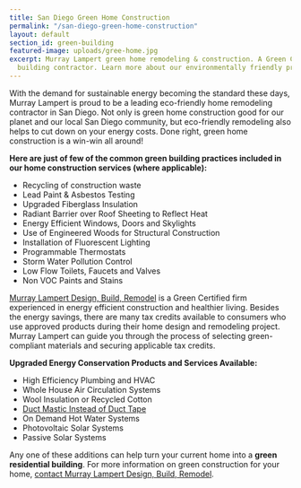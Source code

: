```yaml
---
title: San Diego Green Home Construction
permalink: "/san-diego-green-home-construction"
layout: default
section_id: green-building
featured-image: uploads/gree-home.jpg
excerpt: Murray Lampert green home remodeling & construction. A Green Certified home
  building contractor. Learn more about our environmentally friendly practices.
---
```


With the demand for sustainable energy becoming the standard these days, Murray Lampert is proud to be a leading eco-friendly home remodeling contractor in San Diego. Not only is green home construction good for our planet and our local San Diego community, but eco-friendly remodeling also helps to cut down on your energy costs. Done right, green home construction is a win-win all around!

**Here are just of few of the common green building practices included in our home construction services (where applicable):**
- Recycling of construction waste
- Lead Paint &amp; Asbestos Testing
- Upgraded Fiberglass Insulation
- Radiant Barrier over Roof Sheeting to Reflect Heat
- Energy Efficient Windows, Doors and Skylights
- Use of Engineered Woods for Structural Construction
- Installation of Fluorescent Lighting
- Programmable Thermostats
- Storm Water Pollution Control
- Low Flow Toilets, Faucets and Valves
- Non VOC Paints and Stains

[Murray Lampert Design, Build, Remodel](/) is a Green Certified firm experienced in energy efficient construction and healthier living. Besides the energy savings, there are many tax credits available to consumers who use approved products during their home design and remodeling project. Murray Lampert can guide you through the process of selecting green-compliant materials and securing applicable tax credits.

**Upgraded Energy Conservation Products and Services Available:**
- High Efficiency Plumbing and HVAC
- Whole House Air Circulation Systems
- Wool Insulation or Recycled Cotton
- [Duct Mastic Instead of Duct Tape](/battle-of-the-tape-duct-mastic-vs-foil-tape)
- On Demand Hot Water Systems
- Photovoltaic Solar Systems
- Passive Solar Systems

Any one of these additions can help turn your current home into a **green residential building**. For more information on green construction for your home, [contact Murray Lampert Design, Build, Remodel](/contact).
